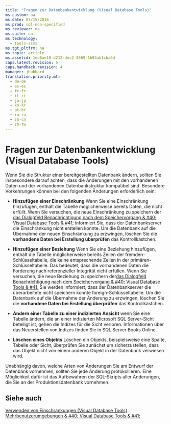 ```yaml
---
title: "Fragen zur Datenbankentwicklung (Visual Database Tools)"
ms.custom: na
ms.date: 07/15/2016
ms.prod: sql-non-specified
ms.reviewer: na
ms.suite: na
ms.technology: 
  - tools-ssms
ms.tgt_pltfrm: na
ms.topic: article
ms.assetid: 1ed6ae10-d212-4ec2-8569-1b94ab1cba6d
caps.latest.revision: 5
caps.handback.revision: 4
manager: jhubbard
translation.priority.mt: 
  - de-de
  - es-es
  - fr-fr
  - it-it
  - ja-jp
  - ko-kr
  - pt-br
  - ru-ru
  - zh-cn
  - zh-tw
---
```

# Fragen zur Datenbankentwicklung (Visual Database Tools)
Wenn Sie die Struktur einer bereitgestellten Datenbank ändern, sollten Sie insbesondere darauf achten, dass die Änderungen mit den vorhandenen Daten und der vorhandenen Datenbankstruktur kompatibel sind. Besondere Vorkehrungen können bei den folgenden Änderungen erforderlich sein:  
  
-   **Hinzufügen einer Einschränkung** Wenn Sie eine Einschränkung hinzufügen, enthält die Tabelle möglicherweise bereits Daten, die nicht erfüllt. Wenn Sie versuchen, die neue Einschränkung zu speichern der [das Dialogfeld Benachrichtigung nach dem Speichervorgang & #40; Visual Database Tools & #41;](../content/Post-Save-Notifications-Dialog-Box--Visual-Database-Tools-.md) informiert Sie, dass der Datenbankserver die Einschränkung nicht erstellen konnte. Um die Datenbank auf die Übernahme der neuen Einschränkung zu erzwingen, löschen Sie die **vorhandene Daten bei Erstellung überprüfen** das Kontrollkästchen.  
  
-   **Hinzufügen einer Beziehung** Wenn Sie eine Beziehung hinzufügen, enthält die Tabelle möglicherweise bereits Zeilen der fremden\-Schlüsseltabelle, die keine entsprechende Zeilen in der primären\-Schlüsseltabelle. Das bedeutet, dass die vorhandenen Daten die Forderung nach referenzieller Integrität nicht erfüllen. Wenn Sie versuchen, die neue Beziehung zu speichern der[das Dialogfeld Benachrichtigung nach dem Speichervorgang & #40; Visual Database Tools & #41;](../content/Post-Save-Notifications-Dialog-Box--Visual-Database-Tools-.md) Sie werden informiert, dass der Datenbankserver die überarbeitete nicht speichern konnte foreign\-Schlüsseltabelle. Um die Datenbank auf die Übernahme der Änderung zu erzwingen, löschen Sie die **vorhandene Daten bei Erstellung überprüfen** das Kontrollkästchen.  
  
-   **Ändern einer Tabelle zu einer indizierten Ansicht** wenn Sie eine Tabelle ändern, die an einer indizierten Microsoft SQL Server-Sicht beteiligt ist, gehen die Indizes für die Sicht verloren. Informationen über das Neuerstellen von Indizes finden Sie in SQL Server Books Online.  
  
-   **Löschen eines Objekts** Löschen ein Objekts, beispielsweise eine Spalte, Tabelle oder Sicht, überprüfen Sie zunächst um sicherzustellen, dass das Objekt nicht von einem anderen Objekt in der Datenbank verwiesen wird.  
  
Unabhängig davon, welche Arten von Änderungen Sie am Entwurf der Datenbank vornehmen, sollten Sie jede Änderung protokollieren. Eine Möglichkeit dafür ist das Aufbewahren der SQL-Skripts aller Änderungen, die Sie an der Produktionsdatenbank vornehmen.  
  
## Siehe auch  
[Verwenden von Einschränkungen (Visual Database Tools)](assetId:///637098af-2567-48f8-90f4-b41df059833e)  
[Mehrbenutzerumgebungen & #40; Visual Database Tools & #41;](../content/Multiuser-Environments--Visual-Database-Tools-.md)  
  
